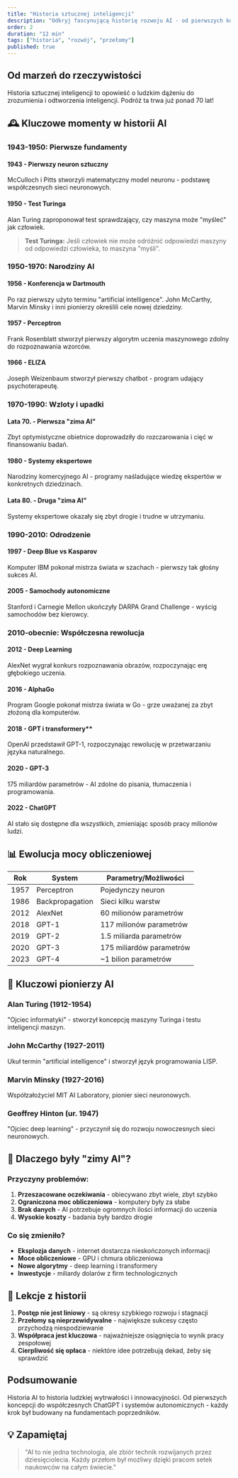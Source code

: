 ```yaml
---
title: "Historia sztucznej inteligencji"
description: "Odkryj fascynującą historię rozwoju AI - od pierwszych koncepcji do współczesnych przełomów"
order: 2
duration: "12 min"
tags: ["historia", "rozwój", "przełomy"]
published: true
---
```


## Od marzeń do rzeczywistości

Historia sztucznej inteligencji to opowieść o ludzkim dążeniu do zrozumienia i odtworzenia inteligencji. Podróż ta trwa już ponad 70 lat!

## 🕰️ Kluczowe momenty w historii AI

### **1943-1950: Pierwsze fundamenty**

#### **1943** - Pierwszy neuron sztuczny
McCulloch i Pitts stworzyli matematyczny model neuronu - podstawę współczesnych sieci neuronowych.

#### **1950** - Test Turinga
Alan Turing zaproponował test sprawdzający, czy maszyna może "myśleć" jak człowiek.

> **Test Turinga:** Jeśli człowiek nie może odróżnić odpowiedzi maszyny od odpowiedzi człowieka, to maszyna "myśli".

### **1950-1970: Narodziny AI**

#### **1956** - Konferencja w Dartmouth
Po raz pierwszy użyto terminu "artificial intelligence". John McCarthy, Marvin Minsky i inni pionierzy określili cele nowej dziedziny.

#### **1957** - Perceptron
Frank Rosenblatt stworzył pierwszy algorytm uczenia maszynowego zdolny do rozpoznawania wzorców.

#### **1966** - ELIZA
Joseph Weizenbaum stworzył pierwszy chatbot - program udający psychoterapeutę.

### **1970-1990: Wzloty i upadki**

#### **Lata 70.** - Pierwsza "zima AI"
Zbyt optymistyczne obietnice doprowadziły do rozczarowania i cięć w finansowaniu badań.

#### **1980** - Systemy ekspertowe
Narodziny komercyjnego AI - programy naśladujące wiedzę ekspertów w konkretnych dziedzinach.

#### **Lata 80.** - Druga "zima AI"
Systemy ekspertowe okazały się zbyt drogie i trudne w utrzymaniu.

### **1990-2010: Odrodzenie**

#### **1997** - Deep Blue vs Kasparov
Komputer IBM pokonał mistrza świata w szachach - pierwszy tak głośny sukces AI.

#### **2005** - Samochody autonomiczne
Stanford i Carnegie Mellon ukończyły DARPA Grand Challenge - wyścig samochodów bez kierowcy.

### **2010-obecnie: Współczesna rewolucja**

#### **2012** - Deep Learning
AlexNet wygrał konkurs rozpoznawania obrazów, rozpoczynając erę głębokiego uczenia.

#### **2016** - AlphaGo
Program Google pokonał mistrza świata w Go - grze uważanej za zbyt złożoną dla komputerów.

#### **2018** - GPT i transformery**
OpenAI przedstawił GPT-1, rozpoczynając rewolucję w przetwarzaniu języka naturalnego.

#### **2020** - GPT-3
175 miliardów parametrów - AI zdolne do pisania, tłumaczenia i programowania.

#### **2022** - ChatGPT
AI stało się dostępne dla wszystkich, zmieniając sposób pracy milionów ludzi.

## 📊 Ewolucja mocy obliczeniowej

| Rok | System | Parametry/Możliwości |
|-----|---------|---------------------|
| 1957 | Perceptron | Pojedynczy neuron |
| 1986 | Backpropagation | Sieci kilku warstw |
| 2012 | AlexNet | 60 milionów parametrów |
| 2018 | GPT-1 | 117 milionów parametrów |
| 2019 | GPT-2 | 1.5 miliarda parametrów |
| 2020 | GPT-3 | 175 miliardów parametrów |
| 2023 | GPT-4 | ~1 bilion parametrów |

## 🔬 Kluczowi pionierzy AI

### **Alan Turing** (1912-1954)
"Ojciec informatyki" - stworzył koncepcję maszyny Turinga i testu inteligencji maszyn.

### **John McCarthy** (1927-2011)
Ukuł termin "artificial intelligence" i stworzył język programowania LISP.

### **Marvin Minsky** (1927-2016)
Współzałożyciel MIT AI Laboratory, pionier sieci neuronowych.

### **Geoffrey Hinton** (ur. 1947)
"Ojciec deep learning" - przyczynił się do rozwoju nowoczesnych sieci neuronowych.

## 🌊 Dlaczego były "zimy AI"?

### Przyczyny problemów:
1. **Przeszacowane oczekiwania** - obiecywano zbyt wiele, zbyt szybko
2. **Ograniczona moc obliczeniowa** - komputery były za słabe
3. **Brak danych** - AI potrzebuje ogromnych ilości informacji do uczenia
4. **Wysokie koszty** - badania były bardzo drogie

### Co się zmieniło?
- **Eksplozja danych** - internet dostarcza nieskończonych informacji
- **Moce obliczeniowe** - GPU i chmura obliczeniowa
- **Nowe algorytmy** - deep learning i transformery
- **Inwestycje** - miliardy dolarów z firm technologicznych

## 🔮 Lekcje z historii

1. **Postęp nie jest liniowy** - są okresy szybkiego rozwoju i stagnacji
2. **Przełomy są nieprzewidywalne** - największe sukcesy często przychodzą niespodziewanie
3. **Współpraca jest kluczowa** - najważniejsze osiągnięcia to wynik pracy zespołowej
4. **Cierpliwość się opłaca** - niektóre idee potrzebują dekad, żeby się sprawdzić

## Podsumowanie

Historia AI to historia ludzkiej wytrwałości i innowacyjności. Od pierwszych koncepcji do współczesnych ChatGPT i systemów autonomicznych - każdy krok był budowany na fundamentach poprzedników.

## 💡 **Zapamiętaj**

> "AI to nie jedna technologia, ale zbiór technik rozwijanych przez dziesięciolecia. Każdy przełom był możliwy dzięki pracom setek naukowców na całym świecie."